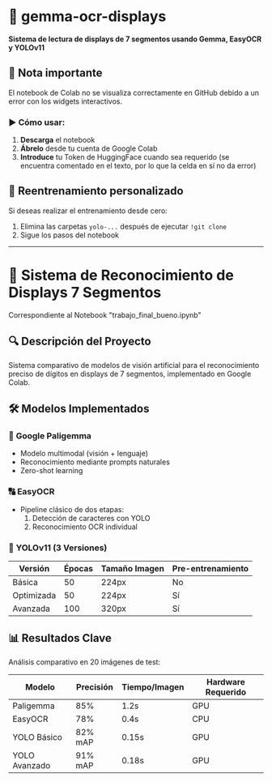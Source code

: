 # 🚀 gemma-ocr-displays  
**Sistema de lectura de displays de 7 segmentos usando Gemma, EasyOCR y YOLOv11**  

## 📝 Nota importante  
El notebook de Colab no se visualiza correctamente en GitHub debido a un error con los widgets interactivos.  

### ▶️ Cómo usar:  
1. **Descarga** el notebook  
2. **Ábrelo** desde tu cuenta de Google Colab  
3. **Introduce** tu Token de HuggingFace cuando sea requerido (se encuentra comentado en el texto, por lo que la celda en sí no da error) 

## 🔄 Reentrenamiento personalizado  
Si deseas realizar el entrenamiento desde cero:  
1. Elimina las carpetas `yolo-...` después de ejecutar `!git clone`  
2. Sigue los pasos del notebook  

---

# 🚀 Sistema de Reconocimiento de Displays 7 Segmentos
Correspondiente al Notebook "trabajo_final_bueno.ipynb"

## 🔍 Descripción del Proyecto
Sistema comparativo de modelos de visión artificial para el reconocimiento preciso de dígitos en displays de 7 segmentos, implementado en Google Colab.

## 🛠 Modelos Implementados

### 🦉 **Google Paligemma**
- Modelo multimodal (visión + lenguaje)
- Reconocimiento mediante prompts naturales
- Zero-shot learning

### 🔠 **EasyOCR**
- Pipeline clásico de dos etapas:
  1. Detección de caracteres con YOLO
  2. Reconocimiento OCR individual

### 🎯 **YOLOv11 (3 Versiones)**
| Versión          | Épocas | Tamaño Imagen | Pre-entrenamiento | 
|-------------------|--------|---------------|-------------------|
| Básica           | 50     | 224px         | No                |
| Optimizada       | 50     | 224px         | Sí               |
| Avanzada         | 100    | 320px         | Sí               |

## 📊 Resultados Clave
Análisis comparativo en 20 imágenes de test:

| Modelo       | Precisión | Tiempo/Imagen | Hardware Requerido |
|--------------|-----------|---------------|--------------------|
| Paligemma    | 85%       | 1.2s          | GPU                |
| EasyOCR      | 78%       | 0.4s          | CPU                |
| YOLO Básico  | 82% mAP   | 0.15s         | GPU                |
| YOLO Avanzado| 91% mAP   | 0.18s         | GPU                |

